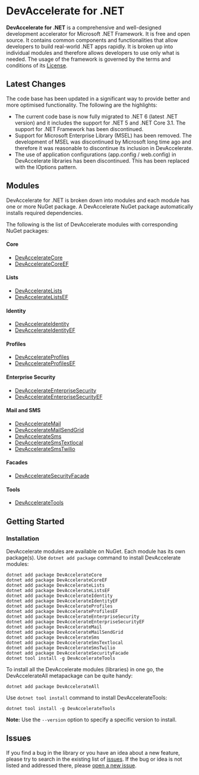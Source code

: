 # DevAccelerate for .NET

**DevAccelerate for .NET** is a comprehensive and well-designed development accelerator for Microsoft .NET Framework. It is free and open source. It contains common components and functionalities that allow developers to build real-world .NET apps rapidly. It is broken up into individual modules and therefore allows developers to use only what is needed. The usage of the framework is governed by the terms and conditions of its [License](https://github.com/devaccelerate/DevAccelerateNet/blob/master/LICENSE).

## Latest Changes
The code base has been updated in a significant way to provide better and more optimised functionality. The following are the highlights:
* The current code base is now fully migrated to .NET 6 (latest .NET version) and it includes the support for .NET 5 and .NET Core 3.1. The support for .NET Framework has been discontinued.
* Support for Microsoft Enterprise Library (MSEL) has been removed. The development of MSEL was discontinued by Microsoft long time ago and therefore it was reasonable to discontinue its inclusion in DevAccelerate.
* The use of application configurations (app.config / web.config) in DevAccelerate libraries has been discontinued. This has been replaced with the IOptions pattern.

## Modules

DevAccelerate for .NET is broken down into modules and each module has one or more NuGet package. A DevAccelerate NuGet package automatically installs required dependencies.

The following is the list of DevAccelerate modules with corresponding NuGet packages:
#### Core
* [DevAccelerateCore](https://www.nuget.org/packages/DevAccelerateCore)
* [DevAccelerateCoreEF](https://www.nuget.org/packages/DevAccelerateCoreEF)
#### Lists
* [DevAccelerateLists](https://www.nuget.org/packages/DevAccelerateLists/)
* [DevAccelerateListsEF](https://www.nuget.org/packages/DevAccelerateListsEF/)
#### Identity
* [DevAccelerateIdentity](https://www.nuget.org/packages/DevAccelerateIdentity/)
* [DevAccelerateIdentityEF](https://www.nuget.org/packages/DevAccelerateIdentityEF/)
#### Profiles
* [DevAccelerateProfiles](https://www.nuget.org/packages/DevAccelerateProfiles/)
* [DevAccelerateProfilesEF](https://www.nuget.org/packages/DevAccelerateProfilesEF/)
#### Enterprise Security
* [DevAccelerateEnterpriseSecurity](https://www.nuget.org/packages/DevAccelerateEnterpriseSecurity/)
* [DevAccelerateEnterpriseSecurityEF](https://www.nuget.org/packages/DevAccelerateEnterpriseSecurityEF/)
#### Mail and SMS
* [DevAccelerateMail](https://www.nuget.org/packages/DevAccelerateMail/)
* [DevAccelerateMailSendGrid](https://www.nuget.org/packages/DevAccelerateMailSendGrid/)
* [DevAccelerateSms](https://www.nuget.org/packages/DevAccelerateSms/)
* [DevAccelerateSmsTextlocal](https://www.nuget.org/packages/DevAccelerateSmsTextlocal/)
* [DevAccelerateSmsTwilio](https://www.nuget.org/packages/DevAccelerateSmsTwilio/)
#### Facades
* [DevAccelerateSecurityFacade](https://www.nuget.org/packages/DevAccelerateSecurityFacade/)
#### Tools
* [DevAccelerateTools](https://www.nuget.org/packages/DevAccelerateTools/)

## Getting Started
### Installation
DevAccelerate modules are available on NuGet. Each module has its own package(s). Use ```dotnet add package``` command to install DevAccelerate modules:
```
dotnet add package DevAccelerateCore
dotnet add package DevAccelerateCoreEF
dotnet add package DevAccelerateLists
dotnet add package DevAccelerateListsEF
dotnet add package DevAccelerateIdentity
dotnet add package DevAccelerateIdentityEF
dotnet add package DevAccelerateProfiles
dotnet add package DevAccelerateProfilesEF
dotnet add package DevAccelerateEnterpriseSecurity
dotnet add package DevAccelerateEnterpriseSecurityEF
dotnet add package DevAccelerateMail
dotnet add package DevAccelerateMailSendGrid
dotnet add package DevAccelerateSms
dotnet add package DevAccelerateSmsTextlocal
dotnet add package DevAccelerateSmsTwilio
dotnet add package DevAccelerateSecurityFacade
dotnet tool install -g DevAccelerateTools
```
To install all the DevAccelerate modules (libraries) in one go, the DevAccelerateAll metapackage can be quite handy:
```
dotnet add package DevAccelerateAll
```
Use ```dotnet tool install``` command to install DevAccelerateTools:
```
dotnet tool install -g DevAccelerateTools
```
**Note:** Use the ```--version``` option to specify a specific version to install.

## Issues

If you find a bug in the library or you have an idea about a new feature, please try to search in the existing list of [issues](https://github.com/devaccelerate/DevAccelerateNet/issues). If the bug or idea is not listed and addressed there, please [open a new issue](https://github.com/devaccelerate/DevAccelerateNet/issues/new).
